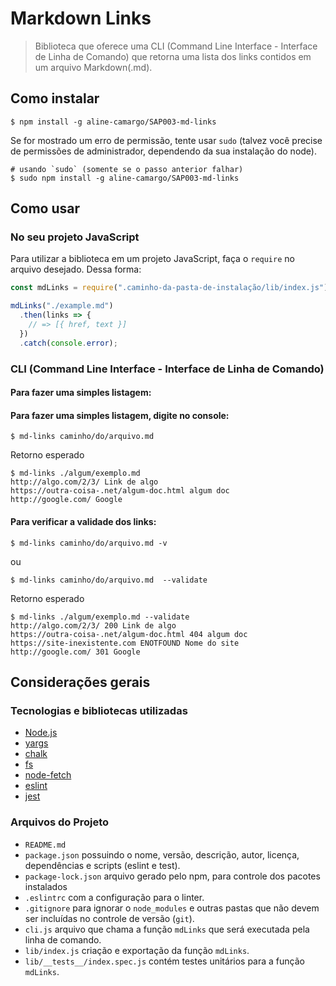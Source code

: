 # Markdown Links

> Biblioteca que oferece uma CLI (Command Line Interface - Interface de Linha de Comando) que retorna uma lista dos links contidos em um arquivo Markdown(.md).

## Como instalar

    $ npm install -g aline-camargo/SAP003-md-links

    
Se for mostrado um erro de permissão, tente usar `sudo` (talvez você precise de permissões
de administrador, dependendo da sua instalação do node).

```console
# usando `sudo` (somente se o passo anterior falhar)
$ sudo npm install -g aline-camargo/SAP003-md-links
```

## Como usar

### No seu projeto JavaScript

Para utilizar a biblioteca em um projeto JavaScript, faça o `require` no arquivo desejado. Dessa forma:

```js
const mdLinks = require(".caminho-da-pasta-de-instalação/lib/index.js");

mdLinks("./example.md")
  .then(links => {
    // => [{ href, text }]
  })
  .catch(console.error);
```

### CLI (Command Line Interface - Interface de Linha de Comando)
#### Para fazer uma simples listagem:

#### Para fazer uma simples listagem, digite no console:

    $ md-links caminho/do/arquivo.md

Retorno esperado


```console
$ md-links ./algum/exemplo.md
http://algo.com/2/3/ Link de algo
https://outra-coisa-.net/algum-doc.html algum doc
http://google.com/ Google
```

#### Para verificar a validade dos links:

    $ md-links caminho/do/arquivo.md -v

ou

    $ md-links caminho/do/arquivo.md  --validate

Retorno esperado


```console
$ md-links ./algum/exemplo.md --validate
http://algo.com/2/3/ 200 Link de algo
https://outra-coisa-.net/algum-doc.html 404 algum doc
https://site-inexistente.com ENOTFOUND Nome do site
http://google.com/ 301 Google
```

## Considerações gerais

### Tecnologias e bibliotecas utilizadas

* [Node.js](https://nodejs.org/)
* [yargs](https://www.npmjs.com/package/yargs)
* [chalk](https://www.npmjs.com/package/chalk)
* [fs](https://nodejs.org/api/fs.html)
* [node-fetch](https://www.npmjs.com/package/node-fetch)
* [eslint](https://eslint.org/)
* [jest](https://jestjs.io/)

### Arquivos do Projeto


* `README.md`
* `package.json` possuindo o nome, versão, descrição, autor, licença,
  dependências e scripts (eslint e test).
* `package-lock.json` arquivo gerado pelo npm, para controle dos pacotes instalados
* `.eslintrc` com a configuração para o linter.
* `.gitignore` para ignorar o `node_modules` e outras pastas que não devem ser incluídas no controle de versão (`git`).
* `cli.js` arquivo que chama a função `mdLinks` que será executada pela linha de comando.
* `lib/index.js` criação e exportação da função `mdLinks`.
* `lib/__tests__/index.spec.js` contém testes unitários para a função `mdLinks`.
